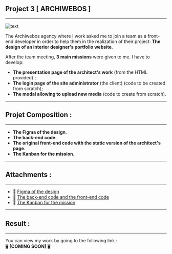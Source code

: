 ## **Project 3  [ ARCHIWEBOS ]**
----
![text](https://i.imgur.com/DQu6N7O.png)


The Archiwebos agency where I work asked me to join a team as a front-end developer in order to help them in the realization of their project: **The design of an interior designer's portfolio website**.



After the team meeting, **3 main missions** were given to me.
I have to develop:

* **The presentation page of the architect's work** (from the HTML provided) ;
* **The login page of the site administrator** (the client) (code to be created from scratch);
* **The modal allowing to upload new media** (code to create from scratch).

--------------------

##  **Projet Composition :**
--------------------
* **The Figma of the design**. 
* **The back-end code**. 
* **The original front-end code with the static version of the architect's page**.
* **The Kanban for the mission**.


------------------------------
## **Attachments :**
-----------------------------
* 🔎 [Figma of the design](https://www.figma.com/file/kfKHknHySoTibZfdolGAX6/Desktop)
* 🔎 [The back-end code and the front-end code](https://github.com/OpenClassrooms-Student-Center/Portfolio-architecte-sophie-bluel)
* 🔎 [The Kanban for the mission](https://openclassrooms.notion.site/f2555b385cb44bd29d2db49802704969?v=e0a4b060f65c4f6399ff16ab35e69b82)
---
## **Result :**
---
You can view my work by going to the following link :         
🖥️ **[COMING SOON]** 🖥️
